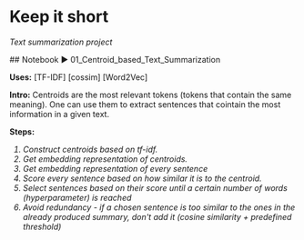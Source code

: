 # Keep it short
<i>Text summarization project</i>
<p></p>
<p></p>
## Notebook ▶️ 01_Centroid_based_Text_Summarization

<b>Uses:</b> [TF-IDF] [cossim] [Word2Vec]

<b>Intro:</b>
Centroids are the most relevant tokens (tokens that contain the same meaning).
One can use them to extract sentences that cointain the most information in a given text.

<b>Steps:</b>
<i>
1. Construct centroids based on tf-idf.
2. Get embedding representation of centroids. 
3. Get embedding representation of every sentence
4. Score every sentence based on how similar it is to the centroid.
5. Select sentences based on their score until a certain number of words (hyperparameter) is reached
6. Avoid redundancy - if a chosen sentence is too similar to the ones in the already produced summary, don't add it (cosine similarity + predefined threshold)
</i>